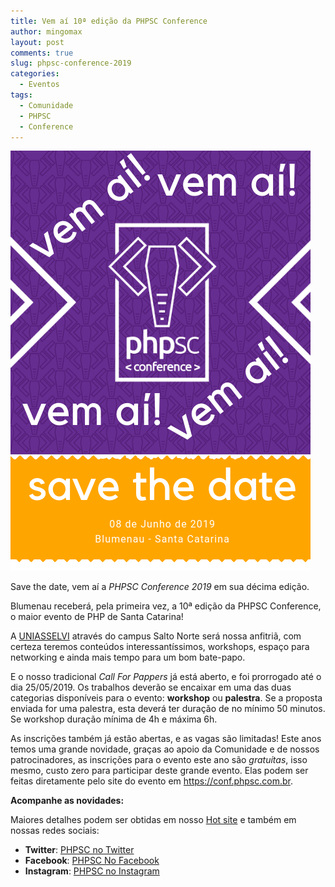 ```yaml
---
title: Vem aí 10ª edição da PHPSC Conference
author: mingomax
layout: post
comments: true
slug: phpsc-conference-2019
categories:
  - Eventos
tags:
  - Comunidade
  - PHPSC
  - Conference
---
```


![PHPSC Conference 2019](/uploads/2019/vemai-phpsc-2019.png)

Save the date, vem aí a *PHPSC Conference 2019* em sua décima edição.

Blumenau receberá, pela primeira vez, a 10ª edição da PHPSC Conference, o maior evento de PHP de Santa Catarina!

A [UNIASSELVI](https://portal.uniasselvi.com.br/) através do campus Salto Norte será nossa anfitriã, com certeza teremos conteúdos interessantíssimos, workshops, espaço para networking e ainda mais tempo para um bom bate-papo.

E o nosso tradicional *Call For Pappers* já está aberto, e foi prorrogado até o dia 25/05/2019. Os trabalhos deverão se encaixar em uma das duas categorias disponíveis para o evento: **workshop** ou **palestra**. Se a proposta enviada for uma palestra, esta deverá ter duração de no mínimo 50 minutos. Se workshop duração mínima de 4h e máxima 6h.

As inscrições também já estão abertas, e as vagas são limitadas! Este anos temos uma grande novidade, graças ao apoio da Comunidade e de nossos patrocinadores, as inscrições para o evento este ano são *gratuítas*, isso mesmo, custo zero para participar deste grande evento. Elas podem ser feitas diretamente pelo site do evento em https://conf.phpsc.com.br.

**Acompanhe as novidades:**

  Maiores detalhes podem ser obtidas em nosso [Hot site](https://conf.phpsc.com.br) e também em nossas redes sociais:

  * **Twitter**: [PHPSC no Twitter](https://twitter.com/php_sc)
  * **Facebook**: [PHPSC No Facebook](https://fb.com/santa.catarina.elephants)
  * **Instagram**: [PHPSC no Instagram](https://www.instagram.com/phpsc)

  